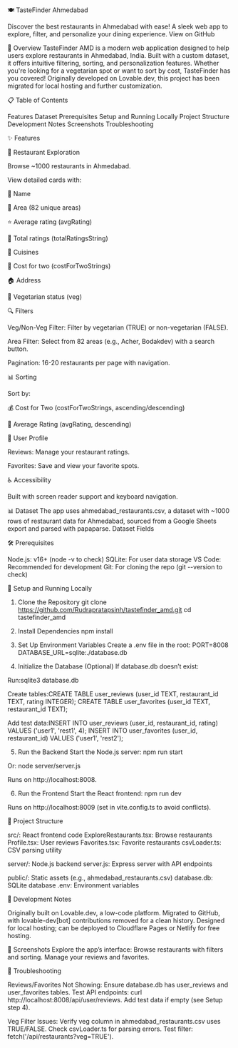 
  


🍽️ TasteFinder Ahmedabad


  Discover the best restaurants in Ahmedabad with ease!
  A sleek web app to explore, filter, and personalize your dining experience.
  View on GitHub



  
  
  
  



🌟 Overview
TasteFinder AMD is a modern web application designed to help users explore restaurants in Ahmedabad, India. Built with a custom dataset, it offers intuitive filtering, sorting, and personalization features. Whether you're looking for a vegetarian spot or want to sort by cost, TasteFinder has you covered! Originally developed on Lovable.dev, this project has been migrated for local hosting and further customization.


📋 Table of Contents

Features
Dataset
Prerequisites
Setup and Running Locally
Project Structure
Development Notes
Screenshots
Troubleshooting


✨ Features


🍴 Restaurant Exploration

Browse ~1000 restaurants in Ahmedabad.

View detailed cards with:

📛 Name

📍 Area (82 unique areas)

⭐ Average rating (avgRating)

🔢 Total ratings (totalRatingsString)

🍲 Cuisines

💸 Cost for two (costForTwoStrings)

🏠 Address

🥗 Vegetarian status (veg)



🔍 Filters


Veg/Non-Veg Filter: Filter by vegetarian (TRUE) or non-vegetarian (FALSE).

Area Filter: Select from 82 areas (e.g., Acher, Bodakdev) with a search button.

Pagination: 16-20 restaurants per page with navigation.



📊 Sorting

Sort by:

💰 Cost for Two (costForTwoStrings, ascending/descending)

🌟 Average Rating (avgRating, descending)





👤 User Profile


Reviews: Manage your restaurant ratings.

Favorites: Save and view your favorite spots.

♿ Accessibility

Built with screen reader support and keyboard navigation.


📊 Dataset
The app uses ahmedabad_restaurants.csv, a dataset with ~1000 rows of restaurant data for Ahmedabad, sourced from a Google Sheets export and parsed with papaparse.
Dataset Fields




🛠️ Prerequisites

Node.js: v16+ (node -v to check)
SQLite: For user data storage
VS Code: Recommended for development
Git: For cloning the repo (git --version to check)


🚀 Setup and Running Locally
1. Clone the Repository
git clone https://github.com/Rudrapratapsinh/tastefinder_amd.git
cd tastefinder_amd

2. Install Dependencies
npm install

3. Set Up Environment Variables
Create a .env file in the root:
PORT=8008
DATABASE_URL=sqlite:./database.db

4. Initialize the Database (Optional)
If database.db doesn’t exist:

Run:sqlite3 database.db


Create tables:CREATE TABLE user_reviews (user_id TEXT, restaurant_id TEXT, rating INTEGER);
CREATE TABLE user_favorites (user_id TEXT, restaurant_id TEXT);


Add test data:INSERT INTO user_reviews (user_id, restaurant_id, rating) VALUES ('user1', 'rest1', 4);
INSERT INTO user_favorites (user_id, restaurant_id) VALUES ('user1', 'rest2');



5. Run the Backend
Start the Node.js server:
npm run start

Or:
node server/server.js


Runs on http://localhost:8008.

6. Run the Frontend
Start the React frontend:
npm run dev


Runs on http://localhost:8009 (set in vite.config.ts to avoid conflicts).


📁 Project Structure

src/: React frontend code
ExploreRestaurants.tsx: Browse restaurants
Profile.tsx: User reviews
Favorites.tsx: Favorite restaurants
csvLoader.ts: CSV parsing utility


server/: Node.js backend
server.js: Express server with API endpoints


public/: Static assets (e.g., ahmedabad_restaurants.csv)
database.db: SQLite database
.env: Environment variables


📝 Development Notes

Originally built on Lovable.dev, a low-code platform.
Migrated to GitHub, with lovable-dev[bot] contributions removed for a clean history.
Designed for local hosting; can be deployed to Cloudflare Pages or Netlify for free hosting.


📸 Screenshots
Explore the app’s interface:
Browse restaurants with filters and sorting.
Manage your reviews and favorites.

🐞 Troubleshooting

Reviews/Favorites Not Showing:
Ensure database.db has user_reviews and user_favorites tables.
Test API endpoints: curl http://localhost:8008/api/user/reviews.
Add test data if empty (see Setup step 4).


Veg Filter Issues:
Verify veg column in ahmedabad_restaurants.csv uses TRUE/FALSE.
Check csvLoader.ts for parsing errors.
Test filter: fetch('/api/restaurants?veg=TRUE').

